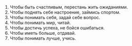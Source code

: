 1. Чтобы быть счастливым, перестань жить ожиданиями.
2. Чтобы поднять себе настроение, займись спортом.
3. Чтобы понимать себя, задай себе вопрос.
4. Чтобы понимать мир, читай.
5. Чтобы достичь успеха, не бойся ошибаться.
6. Чтобы иметь больше, отдавай.
7. Чтобы понимать лучше, учись.
